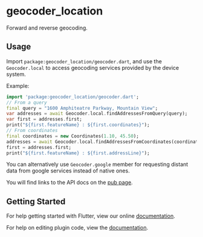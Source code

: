 # geocoder_location


Forward and reverse geocoding.

## Usage

Import `package:geocoder_location/geocoder.dart`, and use the `Geocoder.local` to access geocoding services provided by the device system.

Example:

```dart
import 'package:geocoder_location/geocoder.dart';
// From a query
final query = "1600 Amphiteatre Parkway, Mountain View";
var addresses = await Geocoder.local.findAddressesFromQuery(query);
var first = addresses.first;
print("${first.featureName} : ${first.coordinates}");
// From coordinates
final coordinates = new Coordinates(1.10, 45.50);
addresses = await Geocoder.local.findAddressesFromCoordinates(coordinates);
first = addresses.first;
print("${first.featureName} : ${first.addressLine}");
```

You can alternatively use `Geocoder.google` member for requesting distant data from google services instead of native ones.

You will find links to the API docs on the [pub page](https://pub.dartlang.org/packages/geocoder).

## Getting Started

For help getting started with Flutter, view our online
[documentation](https://flutter.dev/).

For help on editing plugin code, view the [documentation](https://flutter.dev/platform-plugins/#edit-code).

